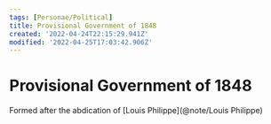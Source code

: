 ```yaml
---
tags: [Personae/Political]
title: Provisional Government of 1848
created: '2022-04-24T22:15:29.941Z'
modified: '2022-04-25T17:03:42.906Z'
---
```


# Provisional Government of 1848

Formed after the abdication of [Louis Philippe](@note/Louis Philippe)





